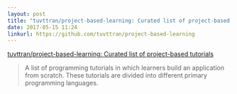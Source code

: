 ```yaml
---
layout: post
title: "tuvttran/project-based-learning: Curated list of project-based tutorials"
date: 2017-05-15 11:24
linkurl: https://github.com/tuvttran/project-based-learning
---
```


[tuvttran/project-based-learning: Curated list of project-based tutorials](https://github.com/tuvttran/project-based-learning)

> A list of programming tutorials in which learners build an application from scratch. These tutorials are divided into different primary programming languages. 